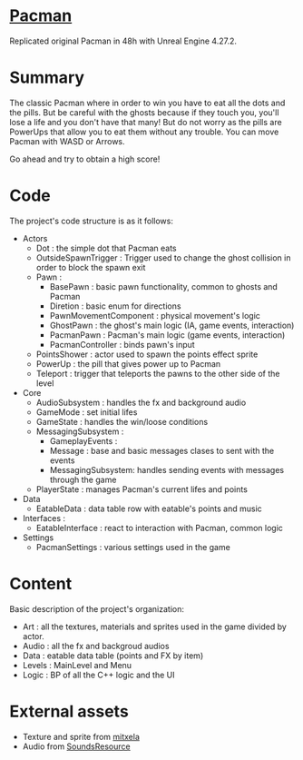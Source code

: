# [Pacman](https://github.com/MiguelLentisco/Pacman/)
 Replicated original Pacman in 48h with Unreal Engine 4.27.2.
 
# Summary
 The classic Pacman where in order to win you have to eat all the dots and the pills. But be careful with the ghosts because if they touch you, you'll lose a life and you don't have that many! But do not worry as the pills are PowerUps that allow you to eat them without any trouble. You can move Pacman with WASD or Arrows.
 
 Go ahead and try to obtain a high score!
 
 # Code
 
 The project's code structure is as it follows:
  - Actors
    - Dot : the simple dot that Pacman eats
    - OutsideSpawnTrigger : Trigger used to change the ghost collision in order to block the spawn exit
    - Pawn :
      - BasePawn : basic pawn functionality, common to ghosts and Pacman
      - Diretion : basic enum for directions
      - PawnMovementComponent : physical movement's logic
      - GhostPawn : the ghost's main logic (IA, game events, interaction)
      - PacmanPawn : Pacman's main logic (game events, interaction)
      - PacmanController : binds pawn's input
    - PointsShower : actor used to spawn the points effect sprite
    - PowerUp : the pill that gives power up to Pacman
    - Teleport : trigger that teleports the pawns to the other side of the level
   - Core
     - AudioSubsystem : handles the fx and background audio
     - GameMode : set initial lifes
     - GameState : handles the win/loose conditions
     - MessagingSubsystem :
       - GameplayEvents : 
       - Message : base and basic messages clases to sent with the events
       - MessagingSubsystem: handles sending events with messages through the game
     - PlayerState : manages Pacman's current lifes and points
   - Data
     -  EatableData : data table row with eatable's points and music
   - Interfaces :
     - EatableInterface : react to interaction with Pacman, common logic
   - Settings
     -  PacmanSettings : various settings used in the game
 
 # Content
 Basic description of the project's organization:
 
 - Art : all the textures, materials and sprites used in the game divided by actor.
 - Audio : all the fx and backgroud audios
 - Data : eatable data table (points and FX by item)
 - Levels : MainLevel and Menu
 - Logic : BP of all the C++ logic and the UI

# External assets

- Texture and sprite from [mitxela](https://mitxela.com/projects/console/pacman)
- Audio from [SoundsResource](https://www.sounds-resource.com/)
